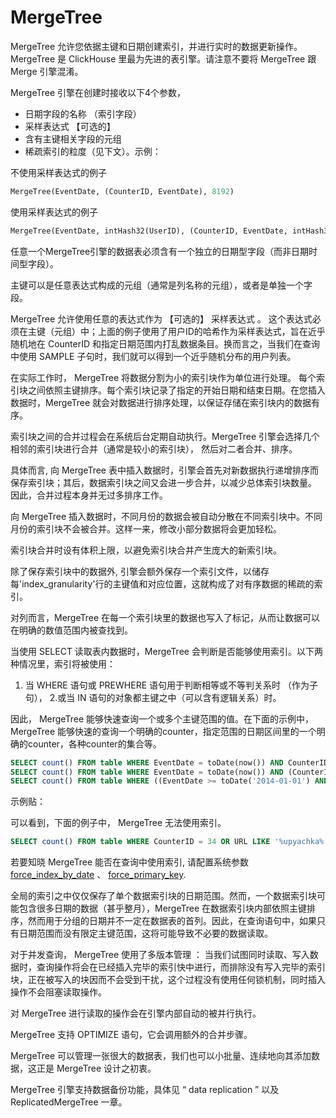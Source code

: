 <a name="table_engines-mergetree"></a>

# MergeTree

MergeTree 允许您依据主键和日期创建索引，并进行实时的数据更新操作。MergeTree 是 ClickHouse 里最为先进的表引擎。请注意不要将 MergeTree 跟 Merge 引擎混淆。

MergeTree 引擎在创建时接收以下4个参数，

- 日期字段的名称 （索引字段）
- 采样表达式 【可选的】
- 含有主键相关字段的元组
- 稀疏索引的粒度（见下文）。示例：

不使用采样表达式的例子

```sql
MergeTree(EventDate, (CounterID, EventDate), 8192)
```

使用采样表达式的例子

```sql
MergeTree(EventDate, intHash32(UserID), (CounterID, EventDate, intHash32(UserID)), 8192)
```

任意一个MergeTree引擎的数据表必须含有一个独立的日期型字段（而非日期时间型字段）。

主键可以是任意表达式构成的元组（通常是列名称的元组），或者是单独一个字段。

MergeTree 允许使用任意的表达式作为 【可选的】 采样表达式 。 这个表达式必须在主键（元组）中；上面的例子使用了用户ID的哈希作为采样表达式，旨在近乎随机地在 CounterID 和指定日期范围内打乱数据条目。换而言之，当我们在查询中使用 SAMPLE 子句时，我们就可以得到一个近乎随机分布的用户列表。

在实际工作时， MergeTree 将数据分割为小的索引块作为单位进行处理。 每个索引块之间依照主键排序。每个索引块记录了指定的开始日期和结束日期。在您插入数据时，MergeTree 就会对数据进行排序处理，以保证存储在索引块内的数据有序。 

索引块之间的合并过程会在系统后台定期自动执行。MergeTree 引擎会选择几个相邻的索引块进行合并（通常是较小的索引块）， 然后对二者合并、排序。

具体而言, 向 MergeTree 表中插入数据时，引擎会首先对新数据执行递增排序而保存索引块；其后，数据索引块之间又会进一步合并，以减少总体索引块数量。 因此，合并过程本身并无过多排序工作。

向 MergeTree 插入数据时，不同月份的数据会被自动分散在不同索引块中。不同月份的索引块不会被合并。这样一来，修改小部分数据将会更加轻松。

索引块合并时设有体积上限，以避免索引块合并产生庞大的新索引块。

除了保存索引块中的数据外, 引擎会额外保存一个索引文件，以储存每'index_granularity'行的主键值和对应位置，这就构成了对有序数据的稀疏的索引。

对列而言，MergeTree 在每一个索引块里的数据也写入了标记，从而让数据可以在明确的数值范围内被查找到。

当使用 SELECT 读取表内数据时，MergeTree 会判断是否能够使用索引。以下两种情况里，索引将被使用：
1. 当 WHERE 语句或 PREWHERE 语句用于判断相等或不等判关系时 （作为子句）， 
2.或当 IN 语句的对象都主键之中（可以含有逻辑关系）时。

  因此， MergeTree 能够快速查询一个或多个主键范围的值。在下面的示例中，MergeTree 能够快速的查询一个明确的counter，指定范围的日期区间里的一个明确的counter，各种counter的集合等。

```sql
SELECT count() FROM table WHERE EventDate = toDate(now()) AND CounterID = 34
SELECT count() FROM table WHERE EventDate = toDate(now()) AND (CounterID = 34 OR CounterID = 42)
SELECT count() FROM table WHERE ((EventDate >= toDate('2014-01-01') AND EventDate <= toDate('2014-01-31')) OR EventDate = toDate('2014-05-01')) AND CounterID IN (101500, 731962, 160656) AND (CounterID = 101500 OR EventDate != toDate('2014-05-01'))
```

示例贴：

可以看到，下面的例子中， MergeTree 无法使用索引。

```sql
SELECT count() FROM table WHERE CounterID = 34 OR URL LIKE '%upyachka%'
```

若要知晓 MergeTree 能否在查询中使用索引, 请配置系统参数 [ force_index_by_date](../operations/settings/settings.md#settings-settings-force_index_by_date)  、 [ force_primary_key](../operations/settings/settings.md#settings-settings-force_primary_key).


全局的索引之中仅仅保存了单个数据索引块的日期范围。然而，一个数据索引块可能包含很多日期的数据（甚乎整月），MergeTree 在数据索引块内部依照主键排序，然而用于分组的日期并不一定在数据表的首列。因此，在查询语句中，如果只有日期范围而没有限定主键范围，这将可能导致不必要的数据读取。

对于并发查询， MergeTree 使用了多版本管理 ： 当我们试图同时读取、写入数据时，查询操作将会在已经插入完毕的索引快中进行，而排除没有写入完毕的索引块，正在被写入的块因而不会受到干扰，这个过程没有使用任何锁机制，同时插入操作不会阻塞读取操作。

对 MergeTree 进行读取的操作会在引擎内部自动的被并行执行。

MergeTree 支持 OPTIMIZE 语句，它会调用额外的合并步骤。

MergeTree 可以管理一张很大的数据表，我们也可以小批量、连续地向其添加数据，这正是 MergeTree 设计之初衷。

MergeTree 引擎支持数据备份功能，具体见 “ data replication ” 以及 ReplicatedMergeTree 一章。